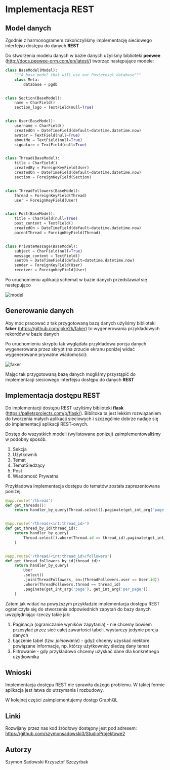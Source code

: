 # Implementacja REST

## Model danych

Zgodnie z harmonogramem zakończyliśmy implementację sieciowego interfejsu dostępu do danych **REST**

Do stworzenia modelu danych w bazie danych użyliśmy biblioteki **peewee** (http://docs.peewee-orm.com/en/latest/) tworząc następujące modele:

```py
class BaseModel(Model):
    """A base model that will use our Postgresql database"""
    class Meta:
        database = pgdb


class Section(BaseModel):
    name = CharField()
    section_logo = TextField(null=True)


class User(BaseModel):
    username = CharField()
    createdOn = DateTimeField(default=datetime.datetime.now)
    avatar = TextField(null=True)
    aboutMe = TextField(null=True)
    signature = TextField(null=True)


class Thread(BaseModel):
    title = CharField()
    createdBy = ForeignKeyField(User)
    createdOn = DateTimeField(default=datetime.datetime.now)
    section = ForeignKeyField(Section)


class ThreadFollowers(BaseModel):
    thread = ForeignKeyField(Thread)
    user = ForeignKeyField(User)


class Post(BaseModel):
    title = CharField(null=True)
    post_content = TextField()
    createdOn = DateTimeField(default=datetime.datetime.now)
    parentThread = ForeignKeyField(Thread)


class PrivateMessage(BaseModel):
    subject = CharField(null=True)
    message_content = TextField()
    sentOn = DateTimeField(default=datetime.datetime.now)
    sender = ForeignKeyField(User)
    receiver = ForeignKeyField(User)
```

Po uruchomieniu aplikacji schemat w bazie danych przedstawiał się następująco

![model]("model.PNG")

## Generowanie danych

Aby móc pracować z tak przygotowaną bazą danych użyliśmy biblioteki **faker** (https://github.com/joke2k/faker) to wygenerowania przykładowych rekordów w bazie danych

Po uruchomieniu skryptu tak wyglądała przykładowa porcja danych wygenerowana przez skrypt (na zrzucie ekranu poniżej widać wygenerowane prywatne wiadomości):

![faker]("faker.PNG")

Mając tak przygotowaną bazę danych mogliśmy przystąpić do implementacji sieciowego interfejsu dostępu do danych **REST**

## Implementacja dostępu REST

Do implementacji dostępu REST użyliśmy biblioteki **flask** (https://palletsprojects.com/p/flask/). Biblitoka ta jest lekkim rozwiązaniem do tworzenia małych aplikacji sieciowych i szczególnie dobrze nadaje się do implementacji aplikacji REST-owych.

Dostęp do wszystkich modeli (wylistowane poniżej) zaimplementowaliśmy w podobny sposób.

1. Sekcja
2. Użytkownik
3. Temat
4. TematŚledzący
5. Post
6. Wiadomość Prywatna

Przykładowa implementacja dostępu do tematów została zaprezentowana poniżej.

```py
@app.route('/thread')
def get_threads():
    return handler_by_query(Thread.select().paginate(get_int_arg('page'), get_int_arg('per_page')))


@app.route('/thread/<int:thread_id>')
def get_thread_by_id(thread_id):
    return handler_by_query(
        Thread.select().where(Thread.id == thread_id).paginate(get_int_arg('page'), get_int_arg('per_page'))
    )


@app.route('/thread/<int:thread_id>/followers')
def get_thread_followers_by_id(thread_id):
    return handler_by_query(
        User
        .select()
        .join(ThreadFollowers, on=(ThreadFollowers.user == User.id))
        .where(ThreadFollowers.thread == thread_id)
        .paginate(get_int_arg('page'), get_int_arg('per_page'))
    )
```

Zatem jak widać na powyższym przykładzie implementacja dostępu REST ograniczyła się do stworzenia odpowiednich zapytań do bazy danych uwzględniając rzeczy takie jak:

1. Paginacja (ograniczanie wyników zapytania) - nie chcemy bowiem przesyłać przez sieć całej zawartości tabeli, wystarczy jedynie porcja danych
2. Łączenie tabel (tzw. *joinowanie*) - gdyż chcemy uzyskać niektóre powiązane informacje, np. którzy użytkownicy śledzą dany temat
3. Filtrowanie - gdy przykładowo chcemy uzyskać dane dla konkretnego użytkownika

## Wnioski

Implementacja dostępu REST nie sprawiła dużego problemu. W takiej formie aplikacja jest łatwa do utrzymania i rozbudowy. 

W kolejnej części zaimplementujemy dostęp GraphQL

## Linki

Rozwijany przez nas kod źródłowy dostępny jest pod adresem: https://github.com/szymonsadowski3/StudioProjektowe2

## Autorzy

Szymon Sadowski
Krzysztof Szczyrbak